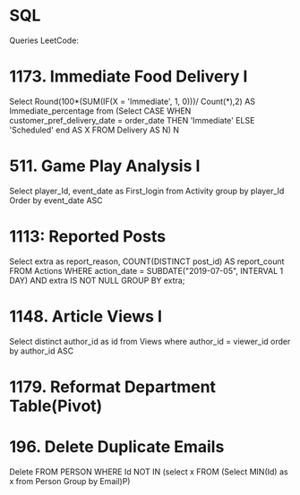 # SQL
Queries
LeetCode: 
# 1173. Immediate Food Delivery I
Select Round(100*(SUM(IF(X = 'Immediate', 1, 0)))/ Count(*),2) AS Immediate_percentage 
from (Select CASE
            WHEN customer_pref_delivery_date = order_date THEN 'Immediate'
            ELSE 'Scheduled' end AS X 
            FROM Delivery AS N) 
N

# 511. Game Play Analysis I
Select player_Id, event_date as First_login
from Activity 
group by player_Id
Order by event_date ASC

# 1113: Reported Posts 
Select extra as report_reason, COUNT(DISTINCT post_id) AS report_count
FROM Actions
WHERE action_date = SUBDATE("2019-07-05", INTERVAL 1 DAY) AND extra IS NOT NULL
GROUP BY extra;

# 1148. Article Views I
Select distinct author_id as id
from Views 
where author_id = viewer_id
order by author_id ASC

# 1179. Reformat Department Table(Pivot)


# 196. Delete Duplicate Emails
Delete FROM PERSON
WHERE Id NOT IN 
(select x FROM (Select MIN(Id) as x from Person Group by Email)P)



 
